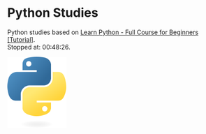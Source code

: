 # Python Studies

Python studies based on [Learn Python - Full Course for Beginners [Tutorial]](https://yewtu.be/watch?v=rfscVS0vtbw).  
Stopped at: 00:48:26.  

![Python Two Snakes](assets/python-logo-only.png)
